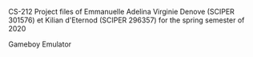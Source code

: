 CS-212 Project files of Emmanuelle Adelina Virginie Denove (SCIPER 301576) et Kilian d'Eternod (SCIPER 296357) for the spring semester of 2020

Gameboy Emulator

